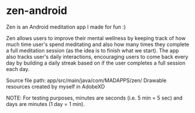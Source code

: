 # zen-android

Zen is an Android meditation app I made for fun :)

Zen allows users to improve their mental wellness by keeping track of how much time user's
spend meditating and also how many times they complete a full meditation session (as the 
idea is to finish what we start). The app also tracks user's daily interactions, encouraging
users to come back every day by building a daily streak based on if the user completes a full
session each day. 

Source file path: app/src/main/java/com/MADAPPS/zen/
Drawable resources created by myself in AdobeXD

NOTE: For testing purposes, minutes are seconds (i.e. 5 min = 5 sec) and days are minutes (1 day = 1 min).

